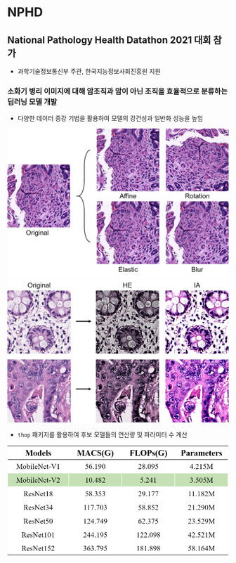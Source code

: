 # NPHD
 
## National Pathology Health Datathon 2021 대회 참가
- 과학기술정보통신부 주관, 한국지능정보사회진흥원 지원

### 소화기 병리 이미지에 대해 암조직과 암이 아닌 조직을 효율적으로 분류하는 딥러닝 모델 개발

- 다양한 데이터 증강 기법을 활용하여 모델의 강건성과 일반화 성능을 높임

<img src="./resources/1.PNG">

<img src="./resources/2.PNG">


- `thop` 패키지를 활용하여 후보 모델들의 연산량 및 파라미터 수 계산

<img src="./resources/3.PNG">
